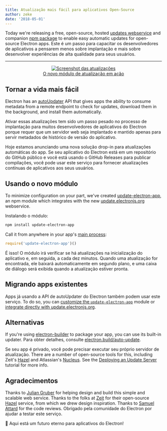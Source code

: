 ```yaml
---
title: Atualização mais fácil para aplicativos Open-Source
author: zeke
date: '2018-05-01'
---
```


Today we're releasing a free, open-source, hosted [updates webservice][update.electronjs.org] and companion [npm package][update-electron-app] to enable easy automatic updates for open-source Electron apps. Este é um passo para capacitar os desenvolvedores de aplicativos a pensarem menos sobre implantação e mais sobre desenvolver experiências de alta qualidade para seus usuários.

---

<figure>
  <a href="https://github.com/electron/update-electron-app" style="display: block; text-align: center;">
    <img class="screenshot" src="https://user-images.githubusercontent.com/2289/39480716-e9990910-4d1d-11e8-8901-9549c6ff6050.png" alt="Screenshot das atualizações">
    <figcaption>O novo módulo de atualização em ação</figcaption>
  </a>
</figure>

## Tornar a vida mais fácil

Electron has an [autoUpdater][] API that gives apps the ability to consume metadata from a remote endpoint to check for updates, download them in the background, and install them automatically.

Ativar essas atualizações tem sido um passo pesado no processo de implantação para muitos desenvolvedores de aplicativos do Electron porque requer que um servidor web seja implantado e mantido apenas para servir metadados de histórico de versão do aplicativo.

Hoje estamos anunciando uma nova solução drop-in para atualizações automáticas do app. Se seu aplicativo do Electron está em um repositório do GitHub público e você está usando o GitHub Releases para publicar compilações, você pode usar este serviço para fornecer atualizações contínuas de aplicativos aos seus usuários.

## Usando o novo módulo

To minimize configuration on your part, we've created [update-electron-app][], an npm module which integrates with the new [update.electronjs.org][] webservice.

Instalando o módulo:

```sh
npm install update-electron-app
```

Call it from anywhere in your app's [main process][]:

```js
require('update-electron-app')()
```

É isso! O módulo irá verificar se há atualizações na inicialização do aplicativo e, em seguida, a cada dez minutos. Quando uma atualização for encontrada, ele baixará automaticamente em segundo plano, e uma caixa de diálogo será exibida quando a atualização estiver pronta.

## Migrando apps existentes

Apps já usando a API de autoUpdater do Electron também podem usar este serviço. To do so, you can [customize the `update-electron-app`][update-electron-app] module or [integrate directly with update.electronjs.org][update.electronjs.org].

## Alternativas

If you're using [electron-builder][] to package your app, you can use its built-in updater. Para obter detalhes, consulte [electron.build/auto-update](https://www.electron.build/auto-update).

Se seu app é privado, você pode precisar executar seu próprio servidor de atualização. There are a number of open-source tools for this, including Zeit's [Hazel][] and Atlassian's [Nucleus][]. See the [Deploying an Update Server][] tutorial for more info.

## Agradecimentos

Thanks to [Julian Gruber][] for helping design and build this simple and scalable web service. Thanks to the folks at [Zeit][] for their open-source [Hazel][] service, from which we drew design inspiration. Thanks to [Samuel Attard][] for the code reviews. Obrigado pela comunidade do Electron por ajudar a testar este serviço.

🌲 Aqui está um futuro eterno para aplicativos do Electron!

[autoUpdater]: https://electronjs.org/docs/tutorial/updates
[electron-builder]: https://github.com/electron-userland/electron-builder
[Hazel]: https://github.com/zeit/hazel
[Julian Gruber]: http://juliangruber.com/
[main process]: https://electronjs.org/docs/glossary#main-process
[Deploying an Update Server]: https://electronjs.org/docs/tutorial/updates#deploying-an-update-server
[Nucleus]: https://github.com/atlassian/nucleus
[Samuel Attard]: https://www.samuelattard.com/
[update-electron-app]: https://github.com/electron/update-electron-app
[update-electron-app]: https://github.com/electron/update-electron-app
[update-electron-app]: https://github.com/electron/update-electron-app
[update.electronjs.org]: https://github.com/electron/update.electronjs.org
[update.electronjs.org]: https://github.com/electron/update.electronjs.org
[update.electronjs.org]: https://github.com/electron/update.electronjs.org
[Zeit]: https://zeit.co